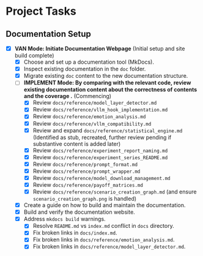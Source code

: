 # Project Tasks

## Documentation Setup

- [x] **VAN Mode: Initiate Documentation Webpage** (Initial setup and site build complete)
  - [x] Choose and set up a documentation tool (MkDocs).
  - [x] Inspect existing documentation in the `doc` folder.
  - [x] Migrate existing `doc` content to the new documentation structure.
  - [ ] **IMPLEMENT Mode: By comparing with the relevant code, review existing documentation content about the correctness of contents and the coverage .** (Commencing)
    - [x] Review `docs/reference/model_layer_detector.md`
    - [x] Review `docs/reference/vllm_hook_implementation.md`
    - [x] Review `docs/reference/emotion_analysis.md` 
    - [x] Review `docs/reference/vllm_compatibility.md`
    - [x] Review and expand `docs/reference/statistical_engine.md` (Identified as stub, recreated, further review pending if substantive content is added later)
    - [x] Review `docs/reference/experiment_report_naming.md`
    - [x] Review `docs/reference/experiment_series_README.md`
    - [x] Review `docs/reference/prompt_format.md`
    - [x] Review `docs/reference/prompt_wrapper.md`
    - [x] Review `docs/reference/model_download_management.md`
    - [x] Review `docs/reference/payoff_matrices.md`
    - [x] Review `docs/reference/scenario_creation_graph.md` (and ensure `scenario_creation_graph.png` is handled)
  - [x] Create a guide on how to build and maintain the documentation.
  - [x] Build and verify the documentation website.
  - [x] Address `mkdocs build` warnings.
    - [x] Resolve `README.md` vs `index.md` conflict in `docs` directory.
    - [x] Fix broken links in `docs/index.md`.
    - [x] Fix broken links in `docs/reference/emotion_analysis.md`.
    - [x] Fix broken links in `docs/reference/model_layer_detector.md`. 
